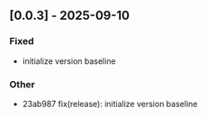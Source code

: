 ## [0.0.3] - 2025-09-10

### Fixed
- initialize version baseline

### Other
- 23ab987 fix(release): initialize version baseline

